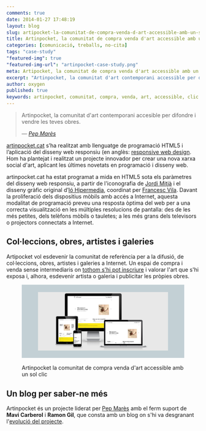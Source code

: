 ```yaml
---
comments: true
date: 2014-01-27 17:48:19
layout: blog
slug: artipocket-la-comunitat-de-compra-venda-d-art-accessible-amb-un-sol-clic
title: Artinpocket, la comunitat de compra venda d'art accessible amb un sol clic
categories: [comunicació, treballs, no-cita]
tags: "case-study"
"featured-img": true
"featured-img-url": "artinpocket-case-study.png"
meta: Artipocket, la comunitat de compra venda d'art accessible amb un sol clic
excerpt: "Artinpocket, la comunitat d'art contemporani accessible per difondre i vendre les teves obres."
author: oxygen
published: true
keywords: artinpocket, comunitat, compra, venda, art, accessible, clic
---
```


<blockquote>
	<p>Artinpocket, la comunitat d'art contemporani accesible per difondre i vendre les teves obres.</p>
	<footer>
		&mdash; <cite><a href="{{ page.url }}" title="{{ page.title }}">Pep Marès</a></cite>
	</footer>
</blockquote>

[artinpocket.cat](http://www.artinpocket.cat/ "Artipocket la comunitat de compra venda d'art accessible amb un sol clic") s’ha realitzat amb llenguatge de programació HTML5 i l’aplicació del disseny web responsiu (en anglès: [responsive web design](http://en.wikipedia.org/wiki/Responsive_web_design "Responsive web desgin - Wikipedia the free encyclopedia"). Hom ha plantejat i realitzat un projecte innovador per crear una nova xarxa social d'art, aplicant les últimes novetats en programació i disseny web.

artinpocket.cat ha estat programat a mida en HTML5 sota els paràmetres del disseny web responsiu, a partir de l'iconografia de [Jordi Mitjà](http://www.jordimitja.com/ "::JORDI MITJ&Agrave;::") i el disseny gràfic original d’[Ió Hipermedia](http://www.iohipermedia.com/), coordinat per [Francesc Vila](http://www.francescvila.cat/). Davant la proliferació dels dispositius mòbils amb accés a Internet, aquesta modalitat de programació preveu una resposta òptima del web per a una correcta visualització en les múltiples resolucions de pantalla: des de les més petites, dels telèfons mòbils o tauletes; a les més grans dels televisors o projectors connectats a Internet.

## Col·leccions, obres, artistes i galeries

Artipocket vol esdevenir la comunitat de referència per a la difusió, de col·leccions, obres, artistes i galeries a Internet. Un espai de compra i venda sense intermediaris on [tothom s'hi pot inscriure](http://artinpocket.cat/privada/privada.php "Artinpocket Àrea Privada") i valorar l'art que s'hi exposa i, alhora, esdevenir artista o galeria i publicitar les pròpies obres.

<figure class="hidden-xs hidden-sm ox_animate_when_almost_visible ox_right-to-left"><img src="/assets/img/artinpocket-full-width-snapshot.png" /><figcaption><p>Artinpocket la comunitat de compra venda d'art accessible amb un sol clic</p></figcaption></figure>

## Un blog per saber-ne més

Artinpocket és un projecte liderat per [Pep Marès](http://www.artinpocket.cat/blog/2013/07/pep-mares-i-artinpocket-lerror-mes-gran-es-no-intentar-ho/ "Pep Mares i Artinpocket: &#8216;L&#8217;error més gran és no intentar-ho&#8217; | Artinpocket") amb el ferm suport de **Mavi Carberol** i **Ramon Gil**, que consta amb un blog on s'hi va desgranant l'[evolució del projecte](http://www.artinpocket.cat/blog/).